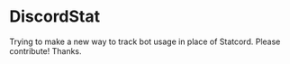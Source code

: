 # DiscordStat

Trying to make a new way to track bot usage in place of Statcord. Please contribute! Thanks.